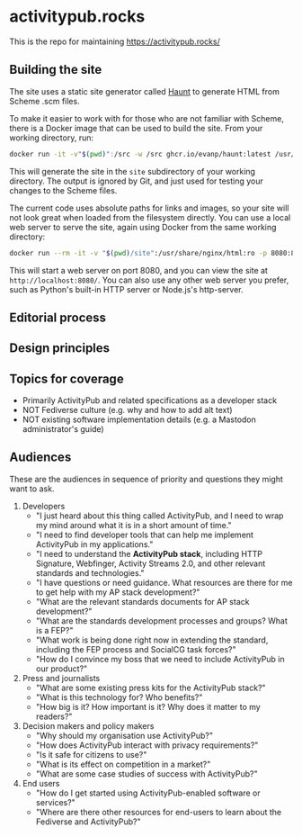 # activitypub.rocks

This is the repo for maintaining https://activitypub.rocks/

## Building the site

The site uses a static site generator called [Haunt](https://dthompson.us/projects/haunt.html) to generate HTML from Scheme .scm files.

To make it easier to work with for those who are not familiar with Scheme, there is a Docker image that can be used to build the site. From your working directory, run:

```bash
docker run -it -v"$(pwd)":/src -w /src ghcr.io/evanp/haunt:latest /usr/bin/haunt build
```

This will generate the site in the `site` subdirectory of your working directory. The output is ignored by Git, and just used for testing your changes to the Scheme files.

The current code uses absolute paths for links and images, so your site will not look great when loaded from the filesystem directly. You can use a local web server to serve the site, again using Docker from the same working directory:

```bash
docker run --rm -it -v "$(pwd)/site":/usr/share/nginx/html:ro -p 8080:80 nginx:alpine
```

This will start a web server on port 8080, and you can view the site at `http://localhost:8080/`. You can also use any other web server you prefer, such as Python's built-in HTTP server or Node.js's http-server.

## Editorial process

## Design principles

## Topics for coverage

* Primarily ActivityPub and related specifications as a developer stack
* NOT Fediverse culture (e.g. why and how to add alt text)
* NOT existing software implementation details (e.g. a Mastodon administrator's guide)

## Audiences

These are the audiences in sequence of priority and questions they might want to ask.

1. Developers
   * "I just heard about this thing called ActivityPub, and I need to wrap my mind around what it is in a short amount of time."
   * "I need to find developer tools that can help me implement ActivityPub in my applications."
   * "I need to understand the **ActivityPub stack**, including HTTP Signature, Webfinger, Activity Streams 2.0, and other relevant standards and technologies."
   * "I have questions or need guidance. What resources are there for me to get help with my AP stack development?"
   * "What are the relevant standards documents for AP stack development?"
   * "What are the standards development processes and groups? What is a FEP?"
   * "What work is being done right now in extending the standard, including the FEP process and SocialCG task forces?"
   * "How do I convince my boss that we need to include ActivityPub in our product?"
2. Press and journalists
   * "What are some existing press kits for the ActivityPub stack?"
   * "What is this technology for? Who benefits?"
   * "How big is it? How important is it? Why does it matter to my readers?"
3. Decision makers and policy makers
   * "Why should my organisation use ActivityPub?"
   * "How does ActivityPub interact with privacy requirements?"
   * "Is it safe for citizens to use?"
   * "What is its effect on competition in a market?"
   * "What are some case studies of success with ActivityPub?"
4. End users
    * "How do I get started using ActivityPub-enabled software or services?"
    * "Where are there other resources for end-users to learn about the Fediverse and ActivityPub?"
